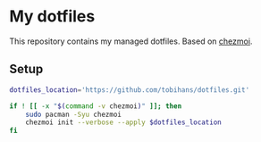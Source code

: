 # My dotfiles

This repository contains my managed dotfiles.
Based on [chezmoi](https://github.com/twpayne/chezmoi).

## Setup

```bash
dotfiles_location='https://github.com/tobihans/dotfiles.git'

if ! [[ -x "$(command -v chezmoi)" ]]; then
    sudo pacman -Syu chezmoi
    chezmoi init --verbose --apply $dotfiles_location
fi
```
